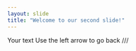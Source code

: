 ```yaml
---
layout: slide
title: "Welcome to our second slide!"
---
```

Your text
Use the left arrow to go back
///
